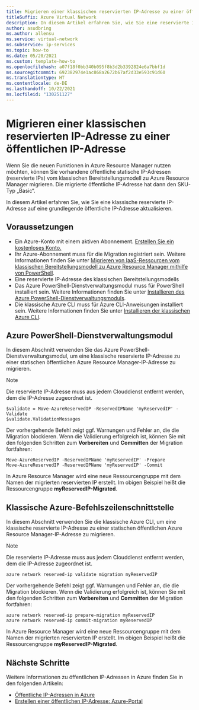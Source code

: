 ```yaml
---
title: Migrieren einer klassischen reservierten IP-Adresse zu einer öffentlichen IP-Adresse
titleSuffix: Azure Virtual Network
description: In diesem Artikel erfahren Sie, wie Sie eine reservierte IP-Adresse des klassischen Bereitstellungsmodells auf eine öffentliche Azure Resource Manager-IP-Adresse aktualisieren.
author: asudbring
ms.author: allensu
ms.service: virtual-network
ms.subservice: ip-services
ms.topic: how-to
ms.date: 05/20/2021
ms.custom: template-how-to
ms.openlocfilehash: a07f18f0bb340b095f8b3d2b3392824e6a7bbf1d
ms.sourcegitcommit: 692382974e1ac868a2672b67af2d33e593c91d60
ms.translationtype: HT
ms.contentlocale: de-DE
ms.lasthandoff: 10/22/2021
ms.locfileid: "130251127"
---
```

# <a name="migrate-a-classic-reserved-ip-address-to-a-public-ip-address"></a>Migrieren einer klassischen reservierten IP-Adresse zu einer öffentlichen IP-Adresse

Wenn Sie die neuen Funktionen in Azure Resource Manager nutzen möchten, können Sie vorhandene öffentliche statische IP-Adressen (reservierte IPs) vom klassischen Bereitstellungsmodell zu Azure Resource Manager migrieren.  Die migrierte öffentliche IP-Adresse hat dann den SKU-Typ „Basic“. 

In diesem Artikel erfahren Sie, wie Sie eine klassische reservierte IP-Adresse auf eine grundlegende öffentliche IP-Adresse aktualisieren.

## <a name="prerequisites"></a>Voraussetzungen

* Ein Azure-Konto mit einem aktiven Abonnement. [Erstellen Sie ein kostenloses Konto.](https://azure.microsoft.com/free/?ref=microsoft.com&utm_source=microsoft.com&utm_medium=docs&utm_campaign=visualstudio)
* Ihr Azure-Abonnement muss für die Migration registriert sein. Weitere Informationen finden Sie unter [Migrieren von IaaS-Ressourcen vom klassischen Bereitstellungsmodell zu Azure Resource Manager mithilfe von PowerShell](../../virtual-machines/migration-classic-resource-manager-ps.md).
* Eine reservierte IP-Adresse des klassischen Bereitstellungsmodells
* Das Azure PowerShell-Dienstverwaltungsmodul muss für PowerShell installiert sein. Weitere Informationen finden Sie unter [Installieren des Azure PowerShell-Dienstverwaltungsmoduls](/powershell/azure/servicemanagement/install-azure-ps).
* Die klassische Azure CLI muss für Azure CLI-Anweisungen installiert sein. Weitere Informationen finden Sie unter [Installieren der klassischen Azure CLI](/cli/azure/install-classic-cli).

## <a name="azure-powershell-service-management-module"></a>Azure PowerShell-Dienstverwaltungsmodul

In diesem Abschnitt verwenden Sie das Azure PowerShell-Dienstverwaltungsmodul, um eine klassische reservierte IP-Adresse zu einer statischen öffentlichen Azure Resource Manager-IP-Adresse zu migrieren.

> [!NOTE]
> Die reservierte IP-Adresse muss aus jedem Clouddienst entfernt werden, dem die IP-Adresse zugeordnet ist.

```azurepowershell-interactive
$validate = Move-AzureReservedIP -ReservedIPName 'myReservedIP' -Validate
$validate.ValidationMessages

```

Der vorhergehende Befehl zeigt ggf. Warnungen und Fehler an, die die Migration blockieren. Wenn die Validierung erfolgreich ist, können Sie mit den folgenden Schritten zum **Vorbereiten** und **Committen** der Migration fortfahren:

```azurepowershell-interactive
Move-AzureReservedIP -ReservedIPName 'myReservedIP' -Prepare
Move-AzureReservedIP -ReservedIPName 'myReservedIP' -Commit
```
In Azure Resource Manager wird eine neue Ressourcengruppe mit dem Namen der migrierten reservierten IP erstellt. Im obigen Beispiel heißt die Ressourcengruppe **myReservedIP-Migrated**.

## <a name="azure-classic-cli"></a>Klassische Azure-Befehlszeilenschnittstelle

In diesem Abschnitt verwenden Sie die klassische Azure CLI, um eine klassische reservierte IP-Adresse zu einer statischen öffentlichen Azure Resource Manager-IP-Adresse zu migrieren.

> [!NOTE]
> Die reservierte IP-Adresse muss aus jedem Clouddienst entfernt werden, dem die IP-Adresse zugeordnet ist.

```azurecli-interactive
azure network reserved-ip validate migration myReservedIP

```
Der vorhergehende Befehl zeigt ggf. Warnungen und Fehler an, die die Migration blockieren. Wenn die Validierung erfolgreich ist, können Sie mit den folgenden Schritten zum **Vorbereiten** und **Committen** der Migration fortfahren:

```azurecli-interactive
azure network reserved-ip prepare-migration myReservedIP
azure network reserved-ip commit-migration myReservedIP
```
In Azure Resource Manager wird eine neue Ressourcengruppe mit dem Namen der migrierten reservierten IP erstellt. Im obigen Beispiel heißt die Ressourcengruppe **myReservedIP-Migrated**.

## <a name="next-steps"></a>Nächste Schritte


Weitere Informationen zu öffentlichen IP-Adressen in Azure finden Sie in den folgenden Artikeln:

- [Öffentliche IP-Adressen in Azure](public-ip-addresses.md)
- [Erstellen einer öffentlichen IP-Adresse: Azure-Portal](./create-public-ip-portal.md)